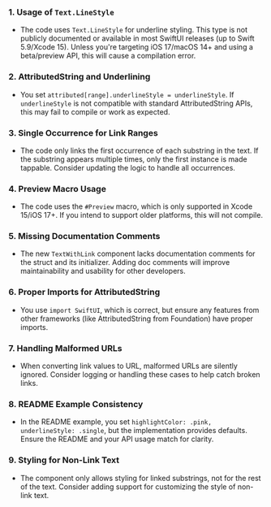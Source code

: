 ### 1. Usage of `Text.LineStyle`  
- The code uses `Text.LineStyle` for underline styling. This type is not publicly documented or available in most SwiftUI releases (up to Swift 5.9/Xcode 15). Unless you're targeting iOS 17/macOS 14+ and using a beta/preview API, this will cause a compilation error.

### 2. AttributedString and Underlining  
- You set `attributed[range].underlineStyle = underlineStyle`. If `underlineStyle` is not compatible with standard AttributedString APIs, this may fail to compile or work as expected.

### 3. Single Occurrence for Link Ranges  
- The code only links the first occurrence of each substring in the text. If the substring appears multiple times, only the first instance is made tappable. Consider updating the logic to handle all occurrences.

### 4. Preview Macro Usage  
- The code uses the `#Preview` macro, which is only supported in Xcode 15/iOS 17+. If you intend to support older platforms, this will not compile.

### 5. Missing Documentation Comments  
- The new `TextWithLink` component lacks documentation comments for the struct and its initializer. Adding doc comments will improve maintainability and usability for other developers.

### 6. Proper Imports for AttributedString  
- You use `import SwiftUI`, which is correct, but ensure any features from other frameworks (like AttributedString from Foundation) have proper imports.

### 7. Handling Malformed URLs  
- When converting link values to URL, malformed URLs are silently ignored. Consider logging or handling these cases to help catch broken links.

### 8. README Example Consistency  
- In the README example, you set `highlightColor: .pink, underlineStyle: .single`, but the implementation provides defaults. Ensure the README and your API usage match for clarity.

### 9. Styling for Non-Link Text  
- The component only allows styling for linked substrings, not for the rest of the text. Consider adding support for customizing the style of non-link text.